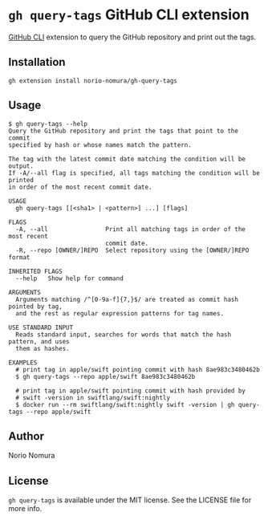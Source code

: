 # `gh query-tags` GitHub CLI extension
[GitHub CLI](https://github.com/cli/cli) extension to query the GitHub repository and print out the tags.

## Installation
```
gh extension install norio-nomura/gh-query-tags
```

## Usage

```console
$ gh query-tags --help
Query the GitHub repository and print the tags that point to the commit 
specified by hash or whose names match the pattern.

The tag with the latest commit date matching the condition will be output.
If -A/--all flag is specified, all tags matching the condition will be printed 
in order of the most recent commit date.

USAGE
  gh query-tags [[<sha1> | <pattern>] ...] [flags]

FLAGS
  -A, --all                Print all matching tags in order of the most recent
                           commit date.
  -R, --repo [OWNER/]REPO  Select repository using the [OWNER/]REPO format

INHERITED FLAGS
  --help   Show help for command

ARGUMENTS
  Arguments matching /^[0-9a-f]{7,}$/ are treated as commit hash pointed by tag,
  and the rest as regular expression patterns for tag names.

USE STANDARD INPUT
  Reads standard input, searches for words that match the hash pattern, and uses
  them as hashes.

EXAMPLES
  # print tag in apple/swift pointing commit with hash 8ae983c3480462b
  $ gh query-tags --repo apple/swift 8ae983c3480462b

  # print tag in apple/swift pointing commit with hash provided by 
  # swift -version in swiftlang/swift:nightly
  $ docker run --rm swiftlang/swift:nightly swift -version | gh query-tags --repo apple/swift

```

## Author

Norio Nomura

## License

`gh query-tags` is available under the MIT license. See the LICENSE file for
more info.
